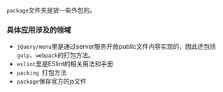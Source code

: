 `package`文件夹是放一些外包的。



### 具体应用涉及的领域



- `jQuery/menu`里是通过server服务开放public文件内容实现的，因此还包括`gulp`、`webpack`的打包方法。
- `eslint`里是ESlint的相关用法和手册
- `packing `打包方法
- `package`保存官方的js文件

